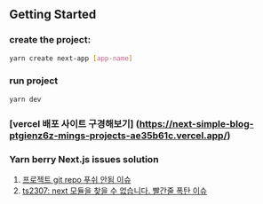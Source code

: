 
## Getting Started

### create the project:

```bash
yarn create next-app [app-name]

```

### run project

```bash
yarn dev
```

### [vercel 배포 사이트 구경해보기] (https://next-simple-blog-ptgienz6z-mings-projects-ae35b61c.vercel.app/)



### Yarn berry Next.js issues solution

1. [프로젝트 git repo 푸쉬 안됨 이슈](https://velog.io/@ireneeming/Next.js-Yarn-berry-git-안올라감-이슈)
2. [ts2307: next 모듈을 찾을 수 없습니다. 빨간줄 폭탄 이슈](https://velog.io/@ireneeming/Next.js-분노의-ts2307)
